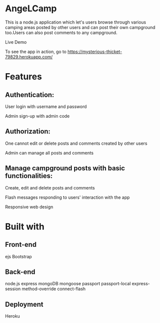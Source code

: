 # AngeLCamp
This is a node.js application which let's users browse through various camping areas posted by other users and can post their own campground too.Users can also post comments to any campground.

Live Demo

To see the app in action, go to https://mysterious-thicket-79829.herokuapp.com/

# Features

## Authentication:

User login with username and password

Admin sign-up with admin code

## Authorization:

One cannot edit or delete posts and comments created by other users

Admin can manage all posts and comments

## Manage campground posts with basic functionalities:

Create, edit and delete posts and comments

Flash messages responding to users' interaction with the app

Responsive web design

# Built with

## Front-end

ejs
Bootstrap

## Back-end

node.js
express
mongoDB
mongoose
passport
passport-local
express-session
method-override
connect-flash

## Deployment

Heroku

